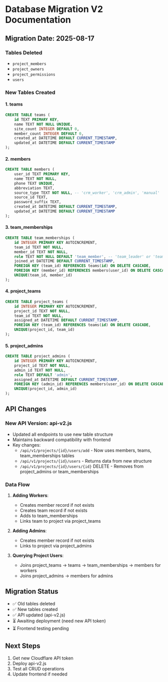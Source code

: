 # Database Migration V2 Documentation

## Migration Date: 2025-08-17

### Tables Deleted
- `project_members` 
- `project_owners`
- `project_permissions`
- `users`

### New Tables Created

#### 1. teams
```sql
CREATE TABLE teams (
    id TEXT PRIMARY KEY,
    name TEXT NOT NULL UNIQUE,
    site_count INTEGER DEFAULT 0,
    member_count INTEGER DEFAULT 0,
    created_at DATETIME DEFAULT CURRENT_TIMESTAMP,
    updated_at DATETIME DEFAULT CURRENT_TIMESTAMP
);
```

#### 2. members
```sql
CREATE TABLE members (
    user_id TEXT PRIMARY KEY,
    name TEXT NOT NULL,
    phone TEXT UNIQUE,
    abbreviation TEXT,
    source_type TEXT NOT NULL, -- 'crm_worker', 'crm_admin', 'manual'
    source_id TEXT,
    password_suffix TEXT,
    created_at DATETIME DEFAULT CURRENT_TIMESTAMP,
    updated_at DATETIME DEFAULT CURRENT_TIMESTAMP
);
```

#### 3. team_memberships
```sql
CREATE TABLE team_memberships (
    id INTEGER PRIMARY KEY AUTOINCREMENT,
    team_id TEXT NOT NULL,
    member_id TEXT NOT NULL,
    role TEXT NOT NULL DEFAULT 'team_member', -- 'team_leader' or 'team_member'
    joined_at DATETIME DEFAULT CURRENT_TIMESTAMP,
    FOREIGN KEY (team_id) REFERENCES teams(id) ON DELETE CASCADE,
    FOREIGN KEY (member_id) REFERENCES members(user_id) ON DELETE CASCADE,
    UNIQUE(team_id, member_id)
);
```

#### 4. project_teams
```sql
CREATE TABLE project_teams (
    id INTEGER PRIMARY KEY AUTOINCREMENT,
    project_id TEXT NOT NULL,
    team_id TEXT NOT NULL,
    assigned_at DATETIME DEFAULT CURRENT_TIMESTAMP,
    FOREIGN KEY (team_id) REFERENCES teams(id) ON DELETE CASCADE,
    UNIQUE(project_id, team_id)
);
```

#### 5. project_admins
```sql
CREATE TABLE project_admins (
    id INTEGER PRIMARY KEY AUTOINCREMENT,
    project_id TEXT NOT NULL,
    admin_id TEXT NOT NULL,
    role TEXT DEFAULT 'admin',
    assigned_at DATETIME DEFAULT CURRENT_TIMESTAMP,
    FOREIGN KEY (admin_id) REFERENCES members(user_id) ON DELETE CASCADE,
    UNIQUE(project_id, admin_id)
);
```

## API Changes

### New API Version: api-v2.js
- Updated all endpoints to use new table structure
- Maintains backward compatibility with frontend
- Key changes:
  - `/api/v1/projects/{id}/users/add` - Now uses members, teams, team_memberships tables
  - `/api/v1/projects/{id}/users` - Returns data from new structure
  - `/api/v1/projects/{id}/users/{id}` DELETE - Removes from project_admins or team_memberships

### Data Flow
1. **Adding Workers**:
   - Creates member record if not exists
   - Creates team record if not exists  
   - Adds to team_memberships
   - Links team to project via project_teams

2. **Adding Admins**:
   - Creates member record if not exists
   - Links to project via project_admins

3. **Querying Project Users**:
   - Joins project_teams -> teams -> team_memberships -> members for workers
   - Joins project_admins -> members for admins

## Migration Status
- ✅ Old tables deleted
- ✅ New tables created
- ✅ API updated (api-v2.js)
- ⏳ Awaiting deployment (need new API token)
- ⏳ Frontend testing pending

## Next Steps
1. Get new Cloudflare API token
2. Deploy api-v2.js
3. Test all CRUD operations
4. Update frontend if needed